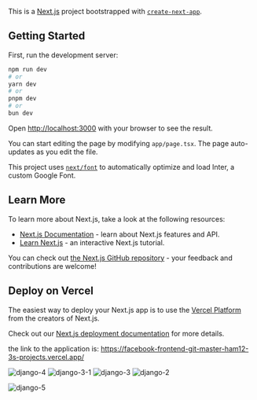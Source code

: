 This is a [Next.js](https://nextjs.org/) project bootstrapped with [`create-next-app`](https://github.com/vercel/next.js/tree/canary/packages/create-next-app).
## Getting Started

First, run the development server:

```bash
npm run dev
# or
yarn dev
# or
pnpm dev
# or
bun dev
```

Open [http://localhost:3000](http://localhost:3000) with your browser to see the result.

You can start editing the page by modifying `app/page.tsx`. The page auto-updates as you edit the file.

This project uses [`next/font`](https://nextjs.org/docs/basic-features/font-optimization) to automatically optimize and load Inter, a custom Google Font.

## Learn More

To learn more about Next.js, take a look at the following resources:

- [Next.js Documentation](https://nextjs.org/docs) - learn about Next.js features and API.
- [Learn Next.js](https://nextjs.org/learn) - an interactive Next.js tutorial.

You can check out [the Next.js GitHub repository](https://github.com/vercel/next.js/) - your feedback and contributions are welcome!

## Deploy on Vercel

The easiest way to deploy your Next.js app is to use the [Vercel Platform](https://vercel.com/new?utm_medium=default-template&filter=next.js&utm_source=create-next-app&utm_campaign=create-next-app-readme) from the creators of Next.js.

Check out our [Next.js deployment documentation](https://nextjs.org/docs/deployment) for more details.

the link to the application is: https://facebook-frontend-git-master-ham12-3s-projects.vercel.app/



![django-4](https://github.com/Ham12-3/facebook-frontend/assets/93613316/8fee43a2-3a26-4c30-bb19-457bdbfd6494)
![django-3-1](https://github.com/Ham12-3/facebook-frontend/assets/93613316/967d6667-6ff3-4e58-ae8d-7ec61a37e071)
![django-3](https://github.com/Ham12-3/facebook-frontend/assets/93613316/1b79f922-f51f-459e-9c83-f92811e13943)
![django-2](https://github.com/Ham12-3/facebook-frontend/assets/93613316/1a995fb6-e6bf-4351-8621-beeb61e4cc05)

![django-5](https://github.com/Ham12-3/facebook-frontend/assets/93613316/756b7666-6e23-426b-a30b-b3754d403e0f)


